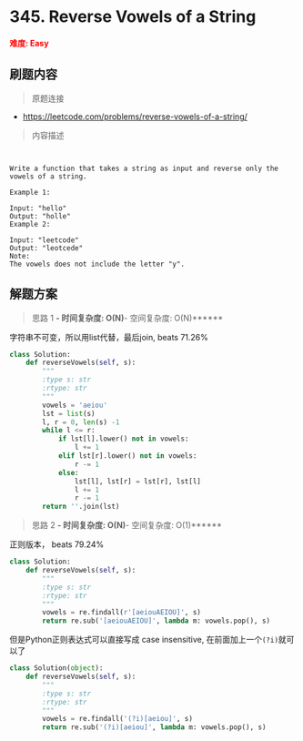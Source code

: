 # 345. Reverse Vowels of a String

**<font color=red>难度: Easy</font>**

## 刷题内容

> 原题连接

* https://leetcode.com/problems/reverse-vowels-of-a-string/

> 内容描述

```


Write a function that takes a string as input and reverse only the vowels of a string.

Example 1:

Input: "hello"
Output: "holle"
Example 2:

Input: "leetcode"
Output: "leotcede"
Note:
The vowels does not include the letter "y".
```

## 解题方案

> 思路 1
******- 时间复杂度: O(N)******- 空间复杂度: O(N)******

字符串不可变，所以用list代替，最后join, beats 71.26%

```python
class Solution:
    def reverseVowels(self, s):
        """
        :type s: str
        :rtype: str
        """
        vowels = 'aeiou'
        lst = list(s)
        l, r = 0, len(s) -1
        while l <= r:
            if lst[l].lower() not in vowels:
                l += 1
            elif lst[r].lower() not in vowels:
                r -= 1
            else:
                lst[l], lst[r] = lst[r], lst[l]
                l += 1
                r -= 1
        return ''.join(lst)
```


> 思路 2
******- 时间复杂度: O(N)******- 空间复杂度: O(1)******

正则版本， beats 79.24%

```python
class Solution:
    def reverseVowels(self, s):
        """
        :type s: str
        :rtype: str
        """
        vowels = re.findall(r'[aeiouAEIOU]', s)
        return re.sub('[aeiouAEIOU]', lambda m: vowels.pop(), s)
```

但是Python正则表达式可以直接写成 case insensitive, 在前面加上一个```(?i)```就可以了

```python
class Solution(object):
    def reverseVowels(self, s):
        """
        :type s: str
        :rtype: str
        """
        vowels = re.findall('(?i)[aeiou]', s)
        return re.sub('(?i)[aeiou]', lambda m: vowels.pop(), s)
```








